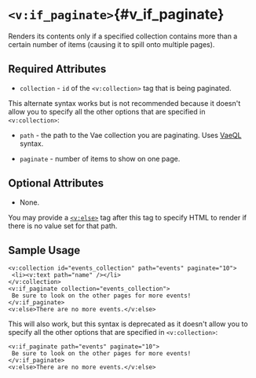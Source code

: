 # `<v:if_paginate>`{#v_if_paginate}

Renders its contents only if a specified collection contains more than a
certain number of items (causing it to spill onto multiple pages).

## Required Attributes

-   `collection` - `id` of the `<v:collection>` tag that is
    being paginated.

This alternate syntax works but is not recommended because it doesn't
allow you to specify all the other options that are specified in
`<v:collection>`:

-   `path` - the path to the Vae collection you are paginating. Uses
    [VaeQL](#vaeql) syntax.

-   `paginate` - number of items to show on one page.

## Optional Attributes

-   None.

You may provide a [`<v:else>`](#v_else) tag after this tag to specify
HTML to render if there is no value set for that path.

## Sample Usage

    <v:collection id="events_collection" path="events" paginate="10">
     <li><v:text path="name" /></li>
    </v:collection>
    <v:if_paginate collection="events_collection">
     Be sure to look on the other pages for more events!
    </v:if_paginate>
    <v:else>There are no more events.</v:else>

This will also work, but this syntax is deprecated as it doesn't allow
you to specify all the other options that are specified in
`<v:collection>`:

    <v:if_paginate path="events" paginate="10">
     Be sure to look on the other pages for more events!
    </v:if_paginate>
    <v:else>There are no more events.</v:else>
